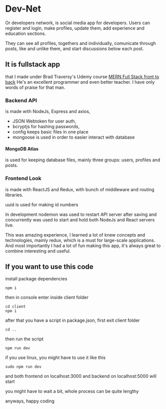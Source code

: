 # Dev-Net

Or developers network, is social media app for developers.
Users can register and login, make profiles, update them,
add experience and education sections.

They can see all profiles, togethers and individually, comunicate through posts,
like and unlike them, and start discussions below each post.

## It is fullstack app

that I made under Brad Traversy's Udemy course [MERN Full Stack front to back](https://bit.ly/3brgYCV)
He's an excellent programmer and even better teacher. I have only words of praise for that man.

### Backend API 
is made with NodeJs, Express and axios,

* JSON Webtoken for user auth,
* bcryptjs for hashing passwords,
* config keeps basic files in one place
* mongoose is used in order to easier interact with database

#### MongoDB Atlas 

is used for keeping database files,
mainly three groups: users, profiles and posts.

### Frontend Look

is made with ReactJS and Redux,
with bunch of middleware and routing libraries.

uuid is used for making id numbers

In development nodemon was used to restart API server
after saving and concurrently was used to start and hold
both NodeJs and React servers live.

This was amazing experience, I learned a lot of knew concepts
and technologies, mainly redux, which is a must for large-scale
applications. And most importantly I had a lot of fun making this
app, it's always great to combine interesting and useful.

## If you want to use this code

install package dependencies
```
npm i
```
then in console enter inside client folder
```
cd client
npm i
```
after that you have a script in package.json,
first exit client folder
```
cd ..
```
then run the script
```
npm run dev
```
if you use linux, you might have to use it like this
```
sudo npm run dev
```

and both frontend on localhost:3000
and backend on localhost:5000 will start

you might have to wait a bit, whole process can be quite lengthy

anyways, happy coding